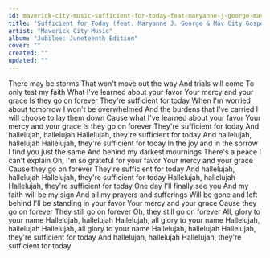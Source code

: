 ```yaml
---
id: maverick-city-music-sufficient-for-today-feat-maryanne-j-george-mav-city-gospel-choir
title: "Sufficient for Today (feat. Maryanne J. George & Mav City Gospel Choir)"
artist: "Maverick City Music"
album: "Jubilee: Juneteenth Edition"
cover: ""
created: ""
updated: ""
---
```


There may be storms
That won't move out the way
And trials will come
To only test my faith
What I've learned about your favor
Your mercy and your grace
Is they go on forever
They're sufficient for today
When I'm worried about tomorrow
I won't be overwhelmed
And the burdens that I've carried
I will choose to lay them down
Cause what I've learned about your favor
Your mercy and your grace
Is they go on forever
They're sufficient for today
And hallelujah, hallelujah
Hallelujah, they're sufficient for today
And hallelujah, hallelujah
Hallelujah, they're sufficient for today
In the joy and in the sorrow
I find you just the same
And behind my darkest mournings
There's a peace I can't explain
Oh, I'm so grateful for your favor
Your mercy and your grace
Cause they go on forever
They're sufficient for today
And hallelujah, hallelujah
Hallelujah, they're sufficient for today
Hallelujah, hallelujah
Hallelujah, they're sufficient for today
One day I'll finally see you
And my faith will be my sign
And all my prayers and sufferings
Will be gone and left behind
I'll be standing in your favor
Your mercy and your grace
Cause they go on forever
They still go on forever
Oh, they still go on forever
All, glory to your name
Hallelujah, hallelujah
Hallelujah, all glory to your name
Hallelujah, hallelujah
Hallelujah, all glory to your name
Hallelujah, hallelujah
Hallelujah, they're sufficient for today
And hallelujah, hallelujah
Hallelujah, they're sufficient for today